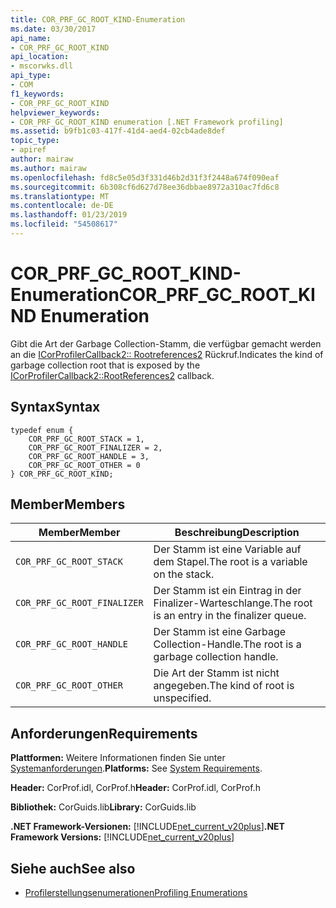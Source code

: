 ```yaml
---
title: COR_PRF_GC_ROOT_KIND-Enumeration
ms.date: 03/30/2017
api_name:
- COR_PRF_GC_ROOT_KIND
api_location:
- mscorwks.dll
api_type:
- COM
f1_keywords:
- COR_PRF_GC_ROOT_KIND
helpviewer_keywords:
- COR_PRF_GC_ROOT_KIND enumeration [.NET Framework profiling]
ms.assetid: b9fb1c03-417f-41d4-aed4-02cb4ade8def
topic_type:
- apiref
author: mairaw
ms.author: mairaw
ms.openlocfilehash: fd8c5e05d3f331d46b2d31f3f2448a674f090eaf
ms.sourcegitcommit: 6b308cf6d627d78ee36dbbae8972a310ac7fd6c8
ms.translationtype: MT
ms.contentlocale: de-DE
ms.lasthandoff: 01/23/2019
ms.locfileid: "54508617"
---
```

# <a name="corprfgcrootkind-enumeration"></a><span data-ttu-id="f9aa7-102">COR_PRF_GC_ROOT_KIND-Enumeration</span><span class="sxs-lookup"><span data-stu-id="f9aa7-102">COR_PRF_GC_ROOT_KIND Enumeration</span></span>
<span data-ttu-id="f9aa7-103">Gibt die Art der Garbage Collection-Stamm, die verfügbar gemacht werden an die [ICorProfilerCallback2:: Rootreferences2](../../../../docs/framework/unmanaged-api/profiling/icorprofilercallback2-rootreferences2-method.md) Rückruf.</span><span class="sxs-lookup"><span data-stu-id="f9aa7-103">Indicates the kind of garbage collection root that is exposed by the [ICorProfilerCallback2::RootReferences2](../../../../docs/framework/unmanaged-api/profiling/icorprofilercallback2-rootreferences2-method.md) callback.</span></span>  
  
## <a name="syntax"></a><span data-ttu-id="f9aa7-104">Syntax</span><span class="sxs-lookup"><span data-stu-id="f9aa7-104">Syntax</span></span>  
  
```  
typedef enum {  
    COR_PRF_GC_ROOT_STACK = 1,  
    COR_PRF_GC_ROOT_FINALIZER = 2,  
    COR_PRF_GC_ROOT_HANDLE = 3,  
    COR_PRF_GC_ROOT_OTHER = 0  
} COR_PRF_GC_ROOT_KIND;  
```  
  
## <a name="members"></a><span data-ttu-id="f9aa7-105">Member</span><span class="sxs-lookup"><span data-stu-id="f9aa7-105">Members</span></span>  
  
|<span data-ttu-id="f9aa7-106">Member</span><span class="sxs-lookup"><span data-stu-id="f9aa7-106">Member</span></span>|<span data-ttu-id="f9aa7-107">Beschreibung</span><span class="sxs-lookup"><span data-stu-id="f9aa7-107">Description</span></span>|  
|------------|-----------------|  
|`COR_PRF_GC_ROOT_STACK`|<span data-ttu-id="f9aa7-108">Der Stamm ist eine Variable auf dem Stapel.</span><span class="sxs-lookup"><span data-stu-id="f9aa7-108">The root is a variable on the stack.</span></span>|  
|`COR_PRF_GC_ROOT_FINALIZER`|<span data-ttu-id="f9aa7-109">Der Stamm ist ein Eintrag in der Finalizer-Warteschlange.</span><span class="sxs-lookup"><span data-stu-id="f9aa7-109">The root is an entry in the finalizer queue.</span></span>|  
|`COR_PRF_GC_ROOT_HANDLE`|<span data-ttu-id="f9aa7-110">Der Stamm ist eine Garbage Collection-Handle.</span><span class="sxs-lookup"><span data-stu-id="f9aa7-110">The root is a garbage collection handle.</span></span>|  
|`COR_PRF_GC_ROOT_OTHER`|<span data-ttu-id="f9aa7-111">Die Art der Stamm ist nicht angegeben.</span><span class="sxs-lookup"><span data-stu-id="f9aa7-111">The kind of root is unspecified.</span></span>|  
  
## <a name="requirements"></a><span data-ttu-id="f9aa7-112">Anforderungen</span><span class="sxs-lookup"><span data-stu-id="f9aa7-112">Requirements</span></span>  
 <span data-ttu-id="f9aa7-113">**Plattformen:** Weitere Informationen finden Sie unter [Systemanforderungen](../../../../docs/framework/get-started/system-requirements.md).</span><span class="sxs-lookup"><span data-stu-id="f9aa7-113">**Platforms:** See [System Requirements](../../../../docs/framework/get-started/system-requirements.md).</span></span>  
  
 <span data-ttu-id="f9aa7-114">**Header:** CorProf.idl, CorProf.h</span><span class="sxs-lookup"><span data-stu-id="f9aa7-114">**Header:** CorProf.idl, CorProf.h</span></span>  
  
 <span data-ttu-id="f9aa7-115">**Bibliothek:** CorGuids.lib</span><span class="sxs-lookup"><span data-stu-id="f9aa7-115">**Library:** CorGuids.lib</span></span>  
  
 <span data-ttu-id="f9aa7-116">**.NET Framework-Versionen:** [!INCLUDE[net_current_v20plus](../../../../includes/net-current-v20plus-md.md)]</span><span class="sxs-lookup"><span data-stu-id="f9aa7-116">**.NET Framework Versions:** [!INCLUDE[net_current_v20plus](../../../../includes/net-current-v20plus-md.md)]</span></span>  
  
## <a name="see-also"></a><span data-ttu-id="f9aa7-117">Siehe auch</span><span class="sxs-lookup"><span data-stu-id="f9aa7-117">See also</span></span>
- [<span data-ttu-id="f9aa7-118">Profilerstellungsenumerationen</span><span class="sxs-lookup"><span data-stu-id="f9aa7-118">Profiling Enumerations</span></span>](../../../../docs/framework/unmanaged-api/profiling/profiling-enumerations.md)
